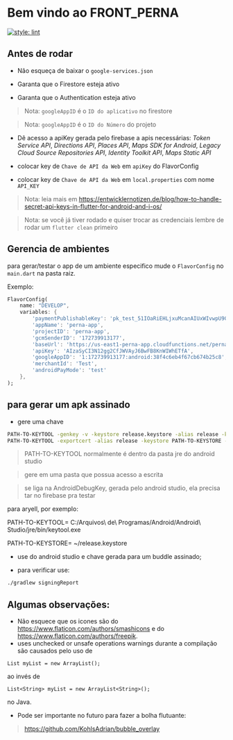 # Bem vindo ao FRONT_PERNA

[![style: lint](https://img.shields.io/badge/style-lint-4BC0F5.svg)](https://pub.dev/packages/lint)
## Antes de rodar

- Não esqueça de baixar o `google-services.json`

- Garanta que o Firestore esteja ativo

- Garanta que o Authentication esteja ativo

> Nota: `googleAppID` é o `ID do aplicativo` no firestore

> Nota: `googleAppID` é o `ID do Número` do projeto

- Dê acesso a apiKey gerada pelo firebase a apis necessárias: *Token Service API*, *Directions API*, *Places API*, *Maps SDK for Android*, *Legacy Cloud Source Repositories API*, *Identity Toolkit API*, *Maps Static API*

- colocar key de `Chave de API da Web` em `apiKey` do FlavorConfig

- colocar key de `Chave de API da Web` em `local.properties` com nome `API_KEY`
> Nota: leia mais em https://entwicklernotizen.de/blog/how-to-handle-secret-api-keys-in-flutter-for-android-and-i-os/

> Nota: se você já tiver rodado e quiser trocar as credenciais lembre de rodar um `flutter clean` primeiro
## Gerencia de ambientes

para gerar/testar o app de um ambiente especifico mude o `FlavorConfig` no `main.dart` na pasta raiz.

Exemplo:

```dart
FlavorConfig(
    name: "DEVELOP",
    variables: {
        'paymentPublishableKey': 'pk_test_51IOaRiEHLjxuMcanAIUxWIvwpU90K6GWskTx0iGsHliV7LtxPKZBoBOfj1rfoRIzxt5Xp6EYw1ZFqTHwlnU6t1WL00VfoidTNJ',
        'appName': 'perna-app',
        'projectID': 'perna-app',
        'gcmSenderID': '172739913177',
        'baseUrl': 'https://us-east1-perna-app.cloudfunctions.net/perna-app-dev-',
        'apiKey': 'AIzaSyCI3N12gg2CfJWVAyJ6BwFB8KnWIWhETfA',
        'googleAppID': '1:172739913177:android:38f4c6eb4f67cb674b25c8',
        'merchantId': 'Test',
        'androidPayMode': 'test'
    },
);
```

## para gerar um apk assinado

- gere uma chave

```sh
PATH-TO-KEYTOOL -genkey -v -keystore release.keystore -alias release -keyalg RSA -keysize 2048 -validity 10000
PATH-TO-KEYTOOL -exportcert -alias release -keystore PATH-TO-KEYSTORE -list -v
```

> PATH-TO-KEYTOOL normalmente é dentro da pasta jre do android studio

> gere em uma pasta que possua acesso a escrita

> se liga na AndroidDebugKey, gerada pelo android studio, ela precisa tar no firebase pra testar

para aryell, por exemplo:

PATH-TO-KEYTOOL= C:/Arquivos\ de\ Programas/Android/Android\ Studio/jre/bin/keytool.exe

PATH-TO-KEYSTORE= ~/release.keystore

- use do android studio e chave gerada para um buddle assinado;

- para verificar use:

```sh
./gradlew signingReport 
```

## Algumas observações:

- Não esquece que os icones são do https://www.flaticon.com/authors/smashicons e do https://www.flaticon.com/authors/freepik.
- uses unchecked or unsafe operations warnings durante a compilação são causados pelo uso de 

```List myList = new ArrayList();```

ao invés de

```List<String> myList = new ArrayList<String>();```

no Java.

- Pode ser importante no futuro para fazer a bolha flutuante:
> https://github.com/KohlsAdrian/bubble_overlay